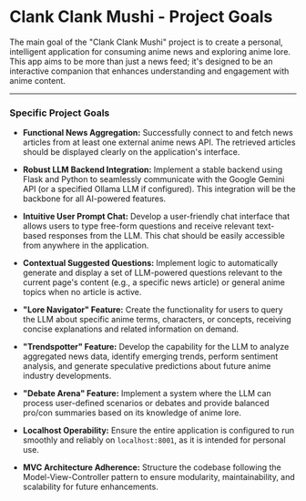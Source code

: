 # Clank Clank Mushi - Project Goals

The main goal of the "Clank Clank Mushi" project is to create a personal, intelligent application for consuming anime news and exploring anime lore. This app aims to be more than just a news feed; it's designed to be an interactive companion that enhances understanding and engagement with anime content.

---

### Specific Project Goals

* **Functional News Aggregation:** Successfully connect to and fetch news articles from at least one external anime news API. The retrieved articles should be displayed clearly on the application's interface.

* **Robust LLM Backend Integration:** Implement a stable backend using Flask and Python to seamlessly communicate with the Google Gemini API (or a specified Ollama LLM if configured). This integration will be the backbone for all AI-powered features.

* **Intuitive User Prompt Chat:** Develop a user-friendly chat interface that allows users to type free-form questions and receive relevant text-based responses from the LLM. This chat should be easily accessible from anywhere in the application.

* **Contextual Suggested Questions:** Implement logic to automatically generate and display a set of LLM-powered questions relevant to the current page's content (e.g., a specific news article) or general anime topics when no article is active.

* **"Lore Navigator" Feature:** Create the functionality for users to query the LLM about specific anime terms, characters, or concepts, receiving concise explanations and related information on demand.

* **"Trendspotter" Feature:** Develop the capability for the LLM to analyze aggregated news data, identify emerging trends, perform sentiment analysis, and generate speculative predictions about future anime industry developments.

* **"Debate Arena" Feature:** Implement a system where the LLM can process user-defined scenarios or debates and provide balanced pro/con summaries based on its knowledge of anime lore.

* **Localhost Operability:** Ensure the entire application is configured to run smoothly and reliably on `localhost:8001`, as it is intended for personal use.
* **MVC Architecture Adherence:** Structure the codebase following the Model-View-Controller pattern to ensure modularity, maintainability, and scalability for future enhancements.
